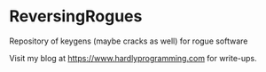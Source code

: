 # ReversingRogues
Repository of keygens (maybe cracks as well) for rogue software

Visit my blog at https://www.hardlyprogramming.com for write-ups.

